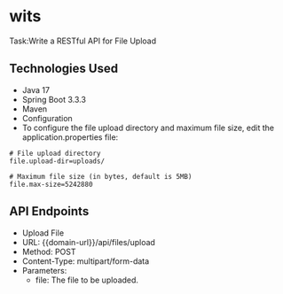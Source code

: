 # wits
Task:Write a RESTful API for File Upload

## Technologies Used
* Java 17
* Spring Boot 3.3.3
* Maven
* Configuration
* To configure the file upload directory and maximum file size, edit the application.properties file:
````
# File upload directory
file.upload-dir=uploads/

# Maximum file size (in bytes, default is 5MB)
file.max-size=5242880
````

## API Endpoints
* Upload File
* URL: {{domain-url}}/api/files/upload
* Method: POST
* Content-Type: multipart/form-data
* Parameters:
  * file: The file to be uploaded.
 
  
